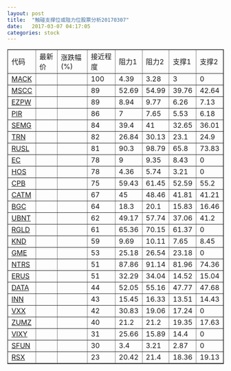 ```yaml
---
layout: post
title:  "触碰支撑位或阻力位股票分析20170307"
date:   2017-03-07 04:17:05
categories: stock
---
```

<script type="text/javascript">
var stockList = []
stockList.push('gb_mack');
stockList.push('gb_mscc');
stockList.push('gb_ezpw');
stockList.push('gb_pir');
stockList.push('gb_semg');
stockList.push('gb_trn');
stockList.push('gb_rusl');
stockList.push('gb_ec');
stockList.push('gb_hos');
stockList.push('gb_cpb');
stockList.push('gb_catm');
stockList.push('gb_bgc');
stockList.push('gb_ubnt');
stockList.push('gb_rgld');
stockList.push('gb_knd');
stockList.push('gb_gme');
stockList.push('gb_ntrs');
stockList.push('gb_erus');
stockList.push('gb_data');
stockList.push('gb_inn');
stockList.push('gb_vxx');
stockList.push('gb_zumz');
stockList.push('gb_vixy');
stockList.push('gb_sfun');
stockList.push('gb_rsx');
</script>
<table border="1">
 <tr>
 <td>代码</td>
 <td>最新价</td>
 <td>涨跌幅(%)</td>
 <td>接近程度</td>
 <td>阻力1</td>
 <td>阻力2</td>
 <td>支撑1</td>
 <td>支撑2</td>
</tr>
  <tr id="mack" class="red">
  <td><a href="http://stock.finance.sina.com.cn/usstock/quotes/MACK.html" target="_blank">MACK</a></td><td></td><td></td><td>100</td><td>4.39</td><td>3.28</td><td>3</td><td>0</td></tr>
  <tr id="mscc" class="red">
  <td><a href="http://stock.finance.sina.com.cn/usstock/quotes/MSCC.html" target="_blank">MSCC</a></td><td></td><td></td><td>89</td><td>52.69</td><td>54.99</td><td>39.76</td><td>42.64</td></tr>
  <tr id="ezpw" class="red">
  <td><a href="http://stock.finance.sina.com.cn/usstock/quotes/EZPW.html" target="_blank">EZPW</a></td><td></td><td></td><td>89</td><td>8.94</td><td>9.77</td><td>6.26</td><td>7.13</td></tr>
  <tr id="pir" class="red">
  <td><a href="http://stock.finance.sina.com.cn/usstock/quotes/PIR.html" target="_blank">PIR</a></td><td></td><td></td><td>86</td><td>7</td><td>7.65</td><td>5.53</td><td>6.18</td></tr>
  <tr id="semg" class="green">
  <td><a href="http://stock.finance.sina.com.cn/usstock/quotes/SEMG.html" target="_blank">SEMG</a></td><td></td><td></td><td>84</td><td>39.4</td><td>41</td><td>32.65</td><td>36.01</td></tr>
  <tr id="trn" class="red">
  <td><a href="http://stock.finance.sina.com.cn/usstock/quotes/TRN.html" target="_blank">TRN</a></td><td></td><td></td><td>82</td><td>26.84</td><td>30.13</td><td>23.1</td><td>24.9</td></tr>
  <tr id="rusl" class="red">
  <td><a href="http://stock.finance.sina.com.cn/usstock/quotes/RUSL.html" target="_blank">RUSL</a></td><td></td><td></td><td>81</td><td>90.3</td><td>98.79</td><td>65.8</td><td>73.83</td></tr>
  <tr id="ec" class="red">
  <td><a href="http://stock.finance.sina.com.cn/usstock/quotes/EC.html" target="_blank">EC</a></td><td></td><td></td><td>78</td><td>9</td><td>9.35</td><td>8.43</td><td>0</td></tr>
  <tr id="hos" class="red">
  <td><a href="http://stock.finance.sina.com.cn/usstock/quotes/HOS.html" target="_blank">HOS</a></td><td></td><td></td><td>78</td><td>4.36</td><td>5.74</td><td>3.21</td><td>0</td></tr>
  <tr id="cpb" class="red">
  <td><a href="http://stock.finance.sina.com.cn/usstock/quotes/CPB.html" target="_blank">CPB</a></td><td></td><td></td><td>75</td><td>59.43</td><td>61.45</td><td>52.59</td><td>55.2</td></tr>
  <tr id="catm" class="red">
  <td><a href="http://stock.finance.sina.com.cn/usstock/quotes/CATM.html" target="_blank">CATM</a></td><td></td><td></td><td>67</td><td>45</td><td>48.46</td><td>41.81</td><td>41.21</td></tr>
  <tr id="bgc" class="green">
  <td><a href="http://stock.finance.sina.com.cn/usstock/quotes/BGC.html" target="_blank">BGC</a></td><td></td><td></td><td>64</td><td>18.3</td><td>20.1</td><td>15.83</td><td>16.46</td></tr>
  <tr id="ubnt" class="red">
  <td><a href="http://stock.finance.sina.com.cn/usstock/quotes/UBNT.html" target="_blank">UBNT</a></td><td></td><td></td><td>62</td><td>49.17</td><td>57.74</td><td>37.06</td><td>41.2</td></tr>
  <tr id="rgld" class="red">
  <td><a href="http://stock.finance.sina.com.cn/usstock/quotes/RGLD.html" target="_blank">RGLD</a></td><td></td><td></td><td>61</td><td>65.36</td><td>70.15</td><td>61.37</td><td>0</td></tr>
  <tr id="knd" class="red">
  <td><a href="http://stock.finance.sina.com.cn/usstock/quotes/KND.html" target="_blank">KND</a></td><td></td><td></td><td>59</td><td>9.69</td><td>10.11</td><td>7.65</td><td>8.45</td></tr>
  <tr id="gme" class="red">
  <td><a href="http://stock.finance.sina.com.cn/usstock/quotes/GME.html" target="_blank">GME</a></td><td></td><td></td><td>53</td><td>25.18</td><td>26.54</td><td>23.18</td><td>0</td></tr>
  <tr id="ntrs" class="red">
  <td><a href="http://stock.finance.sina.com.cn/usstock/quotes/NTRS.html" target="_blank">NTRS</a></td><td></td><td></td><td>51</td><td>87.86</td><td>91.14</td><td>81.96</td><td>74.36</td></tr>
  <tr id="erus" class="red">
  <td><a href="http://stock.finance.sina.com.cn/usstock/quotes/ERUS.html" target="_blank">ERUS</a></td><td></td><td></td><td>51</td><td>32.29</td><td>34.04</td><td>14.52</td><td>15.04</td></tr>
  <tr id="data" class="red">
  <td><a href="http://stock.finance.sina.com.cn/usstock/quotes/DATA.html" target="_blank">DATA</a></td><td></td><td></td><td>44</td><td>52.05</td><td>55.16</td><td>47.77</td><td>47.68</td></tr>
  <tr id="inn" class="red">
  <td><a href="http://stock.finance.sina.com.cn/usstock/quotes/INN.html" target="_blank">INN</a></td><td></td><td></td><td>43</td><td>15.45</td><td>16.33</td><td>13.51</td><td>14.43</td></tr>
  <tr id="vxx" class="green">
  <td><a href="http://stock.finance.sina.com.cn/usstock/quotes/VXX.html" target="_blank">VXX</a></td><td></td><td></td><td>42</td><td>30.83</td><td>19.06</td><td>17.24</td><td>0</td></tr>
  <tr id="zumz" class="red">
  <td><a href="http://stock.finance.sina.com.cn/usstock/quotes/ZUMZ.html" target="_blank">ZUMZ</a></td><td></td><td></td><td>40</td><td>21.2</td><td>21.2</td><td>19.35</td><td>17.63</td></tr>
  <tr id="vixy" class="green">
  <td><a href="http://stock.finance.sina.com.cn/usstock/quotes/VIXY.html" target="_blank">VIXY</a></td><td></td><td></td><td>31</td><td>25.66</td><td>15.89</td><td>14.4</td><td>0</td></tr>
  <tr id="sfun" class="green">
  <td><a href="http://stock.finance.sina.com.cn/usstock/quotes/SFUN.html" target="_blank">SFUN</a></td><td></td><td></td><td>30</td><td>3.4</td><td>3.21</td><td>2.87</td><td>0</td></tr>
  <tr id="rsx" class="red">
  <td><a href="http://stock.finance.sina.com.cn/usstock/quotes/RSX.html" target="_blank">RSX</a></td><td></td><td></td><td>23</td><td>20.42</td><td>21.4</td><td>18.36</td><td>19.13</td></tr>
</table>
